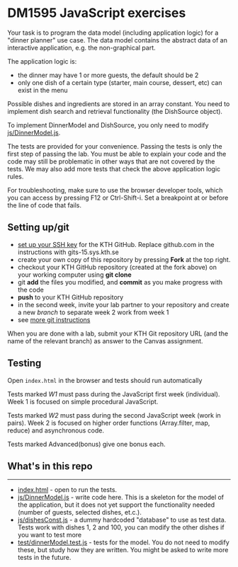 # DM1595 JavaScript exercises

Your task is to program the data model (including application logic) for a "dinner planner" use case. The data model contains the abstract data of an interactive application, e.g. the non-graphical part.

The application logic is:
- the dinner may have 1 or more guests, the default should be 2
- only one dish of a certain type (starter, main course, dessert, etc) can exist in the menu

Possible dishes and ingredients are stored in an array constant. You need to implement dish search and retrieval functionality (the DishSource object).

To implement DinnerModel and DishSource, you only need to modify [js/DinnerModel.js](/js/DinnerModel.js). 

The tests are provided for your convenience. Passing the tests is only the first step of passing the lab. You must be able to explain your code and the code may still be problematic in other ways that are not covered by the tests. We may also add more tests that check the above application logic rules.

For troubleshooting, make sure to use the browser developer tools, which you can access by pressing F12 or Ctrl-Shift-i. Set a breakpoint at or before the line of code that fails.

## Setting up/git
- [set up your SSH key](https://docs.github.com/en/github/authenticating-to-github/generating-a-new-ssh-key-and-adding-it-to-the-ssh-agent) for the KTH GitHub. Replace github.com in the instructions with  gits-15.sys.kth.se
- create your own copy of this repository by pressing **Fork** at the top right.
- checkout your KTH GitHub repository (created at the fork above) on your working computer using **git clone**
- git **add** the files you modified, and **commit** as you make progress with the code
- **push** to your KTH GitHub repository
- in the second week, invite your lab partner to your repository and create a new *branch* to separate week 2 work from week 1
- see [more git instructions](https://kth.instructure.com/courses/17091/pages/using-git)

When you are done with a lab, submit your KTH Git repository URL (and the name of the relevant branch) as answer to the Canvas assignment.

## Testing

Open `index.html` in the browser and tests should run automatically

Tests marked *W1* must pass during the JavaScript first week (individual). Week 1 is focused on simple procedural JavaScript.

Tests marked *W2* must pass during the second JavaScript week (work in pairs). Week 2 is focused on higher order functions (Array.filter, map, reduce) and asynchronous code. 

Tests marked Advanced(bonus) give one bonus each.

## What's in this repo
-----

* [index.html](/index.html) - open to run the tests. 
* [js/DinnerModel.js](/js/DinnerModel.js) - write code here. This is a skeleton for the model of the application, but it does not yet support the functionality needed (number of guests, selected dishes, et.c.).
* [js/dishesConst.js](/js/dishesConst.js) - a dummy hardcoded "database" to use as test data. Tests work with dishes 1, 2 and 100, you can modify the other dishes if you want to test more
* [test/dinnerModel.test.js](/test/dinnerModel.test.js) - tests for the model. You do not need to modify these, but study how they are written. You might be asked to write more tests in the future. 

